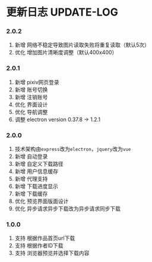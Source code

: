 # 更新日志 UPDATE-LOG


### 2.0.2
1. 新增 网络不稳定导致图片读取失败将重复读取（默认5次）
2. 优化 增加图片清晰度调整（默认400x400）

### 2.0.1
1. 新增 pixiv网页登录
2. 新增 账号切换
3. 新增 注销账号
2. 优化 界面设计
3. 优化 导航调整
4. 调整 electron version 0.37.8 -> 1.2.1

### 2.0.0
1. 技术架构由`express`改为`electron`，`jquery`改为`vue`
2. 新增 自动登录
1. 新增 自定义下载路径
1. 新增 用户信息缓存
1. 新增 代理支持
1. 新增 下载进度显示
1. 新增 下载缓存
1. 优化 预览界面版面设计
1. 优化 异步请求异步下载改为异步请求同步下载

### 1.0.0
1. 支持 根据作品首页url下载
1. 支持 根据作者ID下载
1. 支持 浏览器预览并选择下载内容
